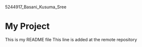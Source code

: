 5244917_Basani_Kusuma_Sree
# My Project

This is my README file
This line is added at the remote repository
 
